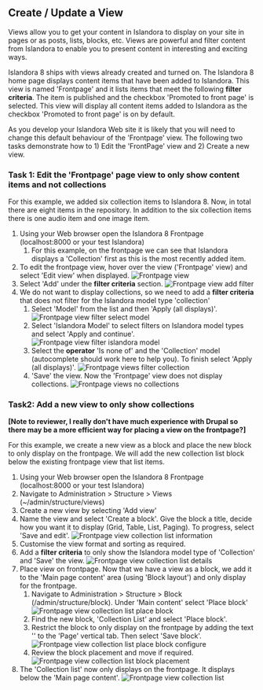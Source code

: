 ## Create / Update a View

Views allow you to get your content in Islandora to display on your site in pages or as posts, lists, blocks, etc. Views are powerful and filter content from Islandora to enable you to present content in interesting and exciting ways. 

Islandora 8 ships with views already created and turned on. The Islandora 8 home page displays content items that have been added to Islandora. This view is named 'Frontpage' and it lists items that meet the following **filter criteria**. The item is published and the checkbox 'Promoted to front page' is selected. This view will display all content items added to Islandora as the checkbox 'Promoted to front page' is on by default. 

As you develop your Islandora Web site it is likely that you will need to change this default behaviour of the 'Frontpage' view. The following two tasks demonstrate how to 1) Edit the 'FrontPage' view and 2) Create a new view.

### Task 1: Edit the 'Frontpage' page view to only show content items and not collections

For this example, we added six collection items to Islandora 8. Now, in total there are eight items in the repository. In addition to the six collection items there is one audio item and one image item.

1. Using your Web browser open the Islandora 8 Frontpage (localhost:8000 or your test Islandora)
    1. For this example, on the frontpage we can see that Islandora displays a 'Collection' first as this is the most recently added item.
2. To edit the frontpage view, hover over the view ('Frontpage' view) and select 'Edit view' when displayed.
    ![Frontpage view](../assets/frontpage_view_all_eight.png)
3. Select 'Add' under the **filter criteria** section.
    ![Frontpage view add filter](../assets/frontpage_view_add_filter.png)
4. We do not want to display collections, so we need to add a **filter criteria** that does not filter for the Islandora model type 'collection'
    1. Select 'Model' from the list and then 'Apply (all displays)'.
    ![Frontpage view filter select model](../assets/frontpage_view_add_filter_select_model.png)
    2. Select 'Islandora Model' to select filters on Islandora model types and select 'Apply and continue'.
    ![Frontpage view filter islandora model](../assets/frontpage_view_add_filter_select_model_islandora.png)
    3. Select the **operator** 'Is none of' and the 'Collection' model (autocomplete should work here to help you). To finish select 'Apply (all displays)'.
    ![Frontpage views filter collection](../assets/frontpage_view_add_filter_collection.png)
    4. 'Save' the view. Now the 'Frontpage' view does not display collections.
    ![Frontpage views no collections](../assets/frontpage_view_no_collections.png)
    
### Task2: Add a new view to only show collections

**[Note to reviewer, I really don't have much experience with Drupal so there may be a more efficient way for placing a view on the frontpage?]**

For this example, we create a new view as a block and place the new block to only display on the frontpage. We will add the new collection list block below the existing frontpage view that list items.

1.	Using your Web browser open the Islandora 8 Frontpage (localhost:8000 or your test Islandora)
2.	Navigate to Administration > Structure > Views (~/admin/structure/views)
3.	Create a new view by selecting 'Add view'
4.	Name the view and select 'Create a block'. Give the block a title, decide how you want it to display (Grid, Table, List, Paging). To progress, select 'Save and edit'.
![Frontpage view collection list information](../assets/frontpage_view_collection_list_info.png)
5.	Customise the view format and sorting as required.
6.	Add a **filter criteria** to only show the Islandora model type of 'Collection' and 'Save' the view.
![Frontpage view collection list details](../assets/frontpage_view_collection_list_details.png)
7.	Place view on frontpage. Now that we have a view as a block, we add it to the 'Main page content' area (using 'Block layout') and only display for the frontpage.
    1. Navigate to Administration > Structure > Block (/admin/structure/block). Under 'Main content' select 'Place block'
    ![Frontpage view collection list place block](../assets/frontpage_view_collection_list_place_block.png)
    2.	Find the new block, 'Collection List' and select 'Place block'.
    3.	Restrict the block to only display on the frontpage by adding the text '<front>' to the 'Page' vertical tab. Then select 'Save block'.
    ![Frontpage view collection list place block configure](../assets/frontpage_view_collection_list_place_block_configure.png)
    4.	Review the block placement and move if required.
    ![Frontpage view collection list block placement](../assets/frontpage_view_collection_list_block_placement.png)
8. The 'Collection list' now only displays on the frontpage. It displays below the 'Main page content'.
![Frontpage view collection list](../assets/frontpage_view_collection_list.png)




